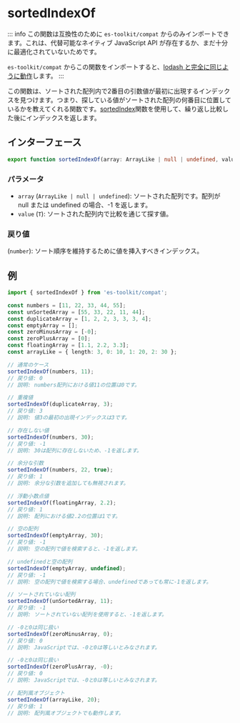 # sortedIndexOf

::: info
この関数は互換性のために `es-toolkit/compat` からのみインポートできます。これは、代替可能なネイティブ JavaScript API が存在するか、まだ十分に最適化されていないためです。

`es-toolkit/compat` からこの関数をインポートすると、[lodash と完全に同じように動作](../../../compatibility.md)します。
:::

この関数は、ソートされた配列内で2番目の引数値が最初に出現するインデックスを見つけます。つまり、探している値がソートされた配列の何番目に位置しているかを教えてくれる関数です。[sortedIndex](./sortedIndex.md)関数を使用して、繰り返し比較した後にインデックスを返します。

## インターフェース

```typescript
export function sortedIndexOf(array: ArrayLike | null | undefined, value: T): number;
```

### パラメータ

- `array` (`ArrayLike | null | undefined`): ソートされた配列です。配列が null または undefined の場合、-1 を返します。
- `value` (`T`): ソートされた配列内で比較を通じて探す値。

### 戻り値

(`number`): ソート順序を維持するために値を挿入すべきインデックス。

## 例

```typescript
import { sortedIndexOf } from 'es-toolkit/compat';

const numbers = [11, 22, 33, 44, 55];
const unSortedArray = [55, 33, 22, 11, 44];
const duplicateArray = [1, 2, 2, 3, 3, 3, 4];
const emptyArray = [];
const zeroMinusArray = [-0];
const zeroPlusArray = [0];
const floatingArray = [1.1, 2.2, 3.3];
const arrayLike = { length: 3, 0: 10, 1: 20, 2: 30 };

// 通常のケース
sortedIndexOf(numbers, 11);
// 戻り値: 0
// 説明: numbers配列における値11の位置は0です。

// 重複値
sortedIndexOf(duplicateArray, 3);
// 戻り値: 3
// 説明: 値3の最初の出現インデックスは3です。

// 存在しない値
sortedIndexOf(numbers, 30);
// 戻り値: -1
// 説明: 30は配列に存在しないため、-1を返します。

// 余分な引数
sortedIndexOf(numbers, 22, true);
// 戻り値: 1
// 説明: 余分な引数を追加しても無視されます。

// 浮動小数点値
sortedIndexOf(floatingArray, 2.2);
// 戻り値: 1
// 説明: 配列における値2.2の位置は1です。

// 空の配列
sortedIndexOf(emptyArray, 30);
// 戻り値: -1
// 説明: 空の配列で値を検索すると、-1を返します。

// undefinedと空の配列
sortedIndexOf(emptyArray, undefined);
// 戻り値: -1
// 説明: 空の配列で値を検索する場合、undefinedであっても常に-1を返します。

// ソートされていない配列
sortedIndexOf(unSortedArray, 11);
// 戻り値: -1
// 説明: ソートされていない配列を使用すると、-1を返します。

// -0と0は同じ扱い
sortedIndexOf(zeroMinusArray, 0);
// 戻り値: 0
// 説明: JavaScriptでは、-0と0は等しいとみなされます。

// -0と0は同じ扱い
sortedIndexOf(zeroPlusArray, -0);
// 戻り値: 0
// 説明: JavaScriptでは、-0と0は等しいとみなされます。

// 配列風オブジェクト
sortedIndexOf(arrayLike, 20);
// 戻り値: 1
// 説明: 配列風オブジェクトでも動作します。
```
